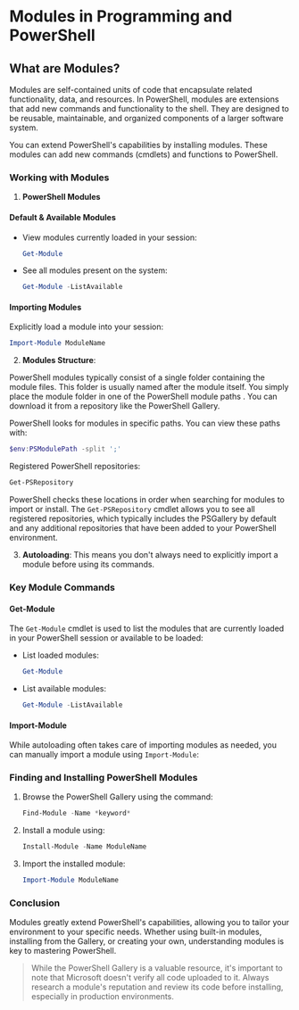 # Modules in Programming and PowerShell

## What are Modules?

Modules are self-contained units of code that encapsulate related functionality, data, and resources. 
In PowerShell, modules are extensions that add new commands and functionality to the shell.
They are designed to be reusable, maintainable, and organized components of a larger software system. 


You can extend PowerShell's capabilities by installing modules. 
These modules can add new commands (cmdlets) and functions to PowerShell.

### Working with Modules


1. **PowerShell Modules**

#### Default & Available Modules
- View modules currently loaded in your session:
  ```powershell
  Get-Module
  ```
- See all modules present on the system:
  ```powershell
  Get-Module -ListAvailable
  ```

#### Importing Modules
Explicitly load a module into your session:
```powershell
Import-Module ModuleName
```

2. **Modules Structure**: 

PowerShell modules typically consist of a single folder containing the module files. This folder is usually named after the module itself. 
You simply place the module folder in one of the PowerShell module paths .
You can download it from a repository like the PowerShell Gallery.

PowerShell looks for modules in specific paths. You can view these paths with:

   ```powershell
   $env:PSModulePath -split ';'
   ```

Registered PowerShell repositories:
   ```powershell
   Get-PSRepository
   ```

PowerShell checks these locations in order when searching for modules to import or install. The `Get-PSRepository` cmdlet allows you to see all registered repositories, which typically includes the PSGallery by default and any additional repositories that have been added to your PowerShell environment.

3. **Autoloading**:  This means you don't always need to explicitly import a module before using its commands.

### Key Module Commands

#### Get-Module

The `Get-Module` cmdlet is used to list the modules that are currently loaded in your PowerShell session or available to be loaded:

- List loaded modules:
  ```powershell
  Get-Module
  ```

- List available modules:
  ```powershell
  Get-Module -ListAvailable
  ```

#### Import-Module

While autoloading often takes care of importing modules as needed, you can manually import a module using `Import-Module`:







### Finding and Installing PowerShell Modules

1. Browse the PowerShell Gallery using the command:
   ```powershell
   Find-Module -Name *keyword*
   ```

2. Install a module using:
   ```powershell
   Install-Module -Name ModuleName
   ```

3. Import the installed module:
   ```powershell
   Import-Module ModuleName
   ```

### Conclusion

Modules greatly extend PowerShell's capabilities, allowing you to tailor your environment to your specific needs. Whether using built-in modules, installing from the Gallery, or creating your own, understanding modules is key to mastering PowerShell.


> While the PowerShell Gallery is a valuable resource, it's important to note that Microsoft doesn't verify all code uploaded to it. Always research a module's reputation and review its code before installing, especially in production environments.
